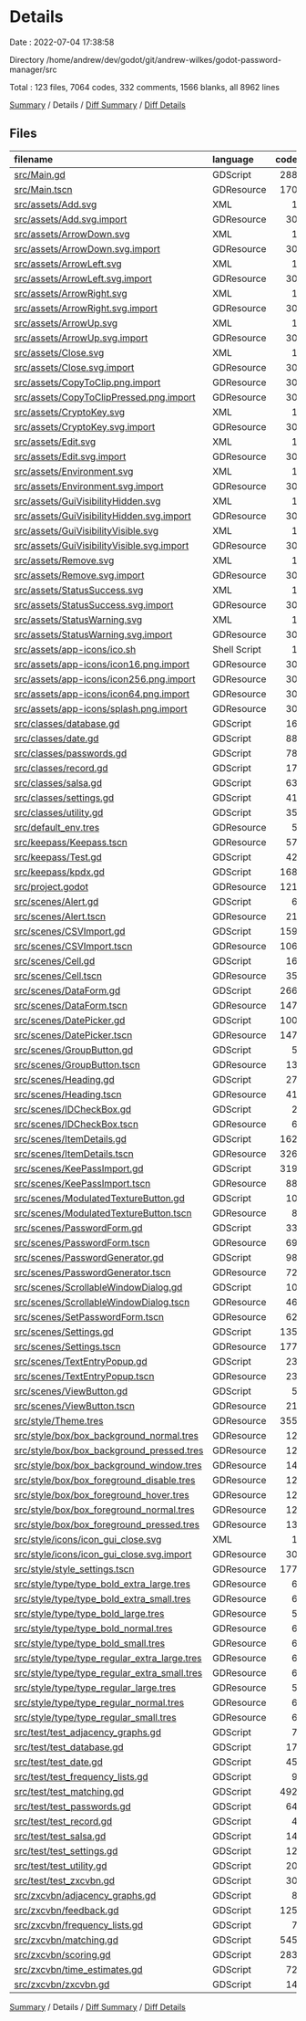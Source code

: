 # Details

Date : 2022-07-04 17:38:58

Directory /home/andrew/dev/godot/git/andrew-wilkes/godot-password-manager/src

Total : 123 files,  7064 codes, 332 comments, 1566 blanks, all 8962 lines

[Summary](results.md) / Details / [Diff Summary](diff.md) / [Diff Details](diff-details.md)

## Files
| filename | language | code | comment | blank | total |
| :--- | :--- | ---: | ---: | ---: | ---: |
| [src/Main.gd](/src/Main.gd) | GDScript | 288 | 8 | 74 | 370 |
| [src/Main.tscn](/src/Main.tscn) | GDResource | 170 | 0 | 47 | 217 |
| [src/assets/Add.svg](/src/assets/Add.svg) | XML | 1 | 0 | 1 | 2 |
| [src/assets/Add.svg.import](/src/assets/Add.svg.import) | GDResource | 30 | 0 | 6 | 36 |
| [src/assets/ArrowDown.svg](/src/assets/ArrowDown.svg) | XML | 1 | 0 | 1 | 2 |
| [src/assets/ArrowDown.svg.import](/src/assets/ArrowDown.svg.import) | GDResource | 30 | 0 | 6 | 36 |
| [src/assets/ArrowLeft.svg](/src/assets/ArrowLeft.svg) | XML | 1 | 0 | 1 | 2 |
| [src/assets/ArrowLeft.svg.import](/src/assets/ArrowLeft.svg.import) | GDResource | 30 | 0 | 6 | 36 |
| [src/assets/ArrowRight.svg](/src/assets/ArrowRight.svg) | XML | 1 | 0 | 1 | 2 |
| [src/assets/ArrowRight.svg.import](/src/assets/ArrowRight.svg.import) | GDResource | 30 | 0 | 6 | 36 |
| [src/assets/ArrowUp.svg](/src/assets/ArrowUp.svg) | XML | 1 | 0 | 1 | 2 |
| [src/assets/ArrowUp.svg.import](/src/assets/ArrowUp.svg.import) | GDResource | 30 | 0 | 6 | 36 |
| [src/assets/Close.svg](/src/assets/Close.svg) | XML | 1 | 0 | 1 | 2 |
| [src/assets/Close.svg.import](/src/assets/Close.svg.import) | GDResource | 30 | 0 | 6 | 36 |
| [src/assets/CopyToClip.png.import](/src/assets/CopyToClip.png.import) | GDResource | 30 | 0 | 6 | 36 |
| [src/assets/CopyToClipPressed.png.import](/src/assets/CopyToClipPressed.png.import) | GDResource | 30 | 0 | 6 | 36 |
| [src/assets/CryptoKey.svg](/src/assets/CryptoKey.svg) | XML | 1 | 0 | 1 | 2 |
| [src/assets/CryptoKey.svg.import](/src/assets/CryptoKey.svg.import) | GDResource | 30 | 0 | 6 | 36 |
| [src/assets/Edit.svg](/src/assets/Edit.svg) | XML | 1 | 0 | 1 | 2 |
| [src/assets/Edit.svg.import](/src/assets/Edit.svg.import) | GDResource | 30 | 0 | 6 | 36 |
| [src/assets/Environment.svg](/src/assets/Environment.svg) | XML | 1 | 0 | 1 | 2 |
| [src/assets/Environment.svg.import](/src/assets/Environment.svg.import) | GDResource | 30 | 0 | 6 | 36 |
| [src/assets/GuiVisibilityHidden.svg](/src/assets/GuiVisibilityHidden.svg) | XML | 1 | 0 | 1 | 2 |
| [src/assets/GuiVisibilityHidden.svg.import](/src/assets/GuiVisibilityHidden.svg.import) | GDResource | 30 | 0 | 6 | 36 |
| [src/assets/GuiVisibilityVisible.svg](/src/assets/GuiVisibilityVisible.svg) | XML | 1 | 0 | 1 | 2 |
| [src/assets/GuiVisibilityVisible.svg.import](/src/assets/GuiVisibilityVisible.svg.import) | GDResource | 30 | 0 | 6 | 36 |
| [src/assets/Remove.svg](/src/assets/Remove.svg) | XML | 1 | 0 | 1 | 2 |
| [src/assets/Remove.svg.import](/src/assets/Remove.svg.import) | GDResource | 30 | 0 | 6 | 36 |
| [src/assets/StatusSuccess.svg](/src/assets/StatusSuccess.svg) | XML | 1 | 0 | 1 | 2 |
| [src/assets/StatusSuccess.svg.import](/src/assets/StatusSuccess.svg.import) | GDResource | 30 | 0 | 6 | 36 |
| [src/assets/StatusWarning.svg](/src/assets/StatusWarning.svg) | XML | 1 | 0 | 1 | 2 |
| [src/assets/StatusWarning.svg.import](/src/assets/StatusWarning.svg.import) | GDResource | 30 | 0 | 6 | 36 |
| [src/assets/app-icons/ico.sh](/src/assets/app-icons/ico.sh) | Shell Script | 1 | 1 | 1 | 3 |
| [src/assets/app-icons/icon16.png.import](/src/assets/app-icons/icon16.png.import) | GDResource | 30 | 0 | 6 | 36 |
| [src/assets/app-icons/icon256.png.import](/src/assets/app-icons/icon256.png.import) | GDResource | 30 | 0 | 6 | 36 |
| [src/assets/app-icons/icon64.png.import](/src/assets/app-icons/icon64.png.import) | GDResource | 30 | 0 | 6 | 36 |
| [src/assets/app-icons/splash.png.import](/src/assets/app-icons/splash.png.import) | GDResource | 30 | 0 | 6 | 36 |
| [src/classes/database.gd](/src/classes/database.gd) | GDScript | 16 | 1 | 7 | 24 |
| [src/classes/date.gd](/src/classes/date.gd) | GDScript | 88 | 14 | 18 | 120 |
| [src/classes/passwords.gd](/src/classes/passwords.gd) | GDScript | 78 | 8 | 28 | 114 |
| [src/classes/record.gd](/src/classes/record.gd) | GDScript | 17 | 0 | 3 | 20 |
| [src/classes/salsa.gd](/src/classes/salsa.gd) | GDScript | 63 | 11 | 23 | 97 |
| [src/classes/settings.gd](/src/classes/settings.gd) | GDScript | 41 | 3 | 14 | 58 |
| [src/classes/utility.gd](/src/classes/utility.gd) | GDScript | 35 | 0 | 6 | 41 |
| [src/default_env.tres](/src/default_env.tres) | GDResource | 5 | 0 | 3 | 8 |
| [src/keepass/Keepass.tscn](/src/keepass/Keepass.tscn) | GDResource | 57 | 0 | 12 | 69 |
| [src/keepass/Test.gd](/src/keepass/Test.gd) | GDScript | 42 | 0 | 13 | 55 |
| [src/keepass/kpdx.gd](/src/keepass/kpdx.gd) | GDScript | 168 | 9 | 31 | 208 |
| [src/project.godot](/src/project.godot) | GDResource | 121 | 7 | 17 | 145 |
| [src/scenes/Alert.gd](/src/scenes/Alert.gd) | GDScript | 6 | 0 | 4 | 10 |
| [src/scenes/Alert.tscn](/src/scenes/Alert.tscn) | GDResource | 21 | 0 | 6 | 27 |
| [src/scenes/CSVImport.gd](/src/scenes/CSVImport.gd) | GDScript | 159 | 8 | 24 | 191 |
| [src/scenes/CSVImport.tscn](/src/scenes/CSVImport.tscn) | GDResource | 106 | 0 | 21 | 127 |
| [src/scenes/Cell.gd](/src/scenes/Cell.gd) | GDScript | 16 | 0 | 8 | 24 |
| [src/scenes/Cell.tscn](/src/scenes/Cell.tscn) | GDResource | 35 | 0 | 6 | 41 |
| [src/scenes/DataForm.gd](/src/scenes/DataForm.gd) | GDScript | 266 | 4 | 66 | 336 |
| [src/scenes/DataForm.tscn](/src/scenes/DataForm.tscn) | GDResource | 147 | 0 | 27 | 174 |
| [src/scenes/DatePicker.gd](/src/scenes/DatePicker.gd) | GDScript | 100 | 1 | 29 | 130 |
| [src/scenes/DatePicker.tscn](/src/scenes/DatePicker.tscn) | GDResource | 147 | 0 | 24 | 171 |
| [src/scenes/GroupButton.gd](/src/scenes/GroupButton.gd) | GDScript | 5 | 0 | 4 | 9 |
| [src/scenes/GroupButton.tscn](/src/scenes/GroupButton.tscn) | GDResource | 13 | 0 | 5 | 18 |
| [src/scenes/Heading.gd](/src/scenes/Heading.gd) | GDScript | 27 | 0 | 12 | 39 |
| [src/scenes/Heading.tscn](/src/scenes/Heading.tscn) | GDResource | 41 | 0 | 8 | 49 |
| [src/scenes/IDCheckBox.gd](/src/scenes/IDCheckBox.gd) | GDScript | 2 | 0 | 2 | 4 |
| [src/scenes/IDCheckBox.tscn](/src/scenes/IDCheckBox.tscn) | GDResource | 6 | 0 | 3 | 9 |
| [src/scenes/ItemDetails.gd](/src/scenes/ItemDetails.gd) | GDScript | 162 | 6 | 65 | 233 |
| [src/scenes/ItemDetails.tscn](/src/scenes/ItemDetails.tscn) | GDResource | 326 | 0 | 57 | 383 |
| [src/scenes/KeePassImport.gd](/src/scenes/KeePassImport.gd) | GDScript | 319 | 6 | 50 | 375 |
| [src/scenes/KeePassImport.tscn](/src/scenes/KeePassImport.tscn) | GDResource | 88 | 0 | 17 | 105 |
| [src/scenes/ModulatedTextureButton.gd](/src/scenes/ModulatedTextureButton.gd) | GDScript | 10 | 0 | 8 | 18 |
| [src/scenes/ModulatedTextureButton.tscn](/src/scenes/ModulatedTextureButton.tscn) | GDResource | 8 | 0 | 3 | 11 |
| [src/scenes/PasswordForm.gd](/src/scenes/PasswordForm.gd) | GDScript | 33 | 0 | 23 | 56 |
| [src/scenes/PasswordForm.tscn](/src/scenes/PasswordForm.tscn) | GDResource | 69 | 0 | 14 | 83 |
| [src/scenes/PasswordGenerator.gd](/src/scenes/PasswordGenerator.gd) | GDScript | 98 | 0 | 31 | 129 |
| [src/scenes/PasswordGenerator.tscn](/src/scenes/PasswordGenerator.tscn) | GDResource | 72 | 0 | 14 | 86 |
| [src/scenes/ScrollableWindowDialog.gd](/src/scenes/ScrollableWindowDialog.gd) | GDScript | 10 | 0 | 8 | 18 |
| [src/scenes/ScrollableWindowDialog.tscn](/src/scenes/ScrollableWindowDialog.tscn) | GDResource | 46 | 0 | 11 | 57 |
| [src/scenes/SetPasswordForm.tscn](/src/scenes/SetPasswordForm.tscn) | GDResource | 62 | 0 | 13 | 75 |
| [src/scenes/Settings.gd](/src/scenes/Settings.gd) | GDScript | 135 | 2 | 52 | 189 |
| [src/scenes/Settings.tscn](/src/scenes/Settings.tscn) | GDResource | 177 | 0 | 34 | 211 |
| [src/scenes/TextEntryPopup.gd](/src/scenes/TextEntryPopup.gd) | GDScript | 23 | 0 | 11 | 34 |
| [src/scenes/TextEntryPopup.tscn](/src/scenes/TextEntryPopup.tscn) | GDResource | 23 | 0 | 7 | 30 |
| [src/scenes/ViewButton.gd](/src/scenes/ViewButton.gd) | GDScript | 5 | 0 | 4 | 9 |
| [src/scenes/ViewButton.tscn](/src/scenes/ViewButton.tscn) | GDResource | 21 | 0 | 5 | 26 |
| [src/style/Theme.tres](/src/style/Theme.tres) | GDResource | 355 | 0 | 49 | 404 |
| [src/style/box/box_background_normal.tres](/src/style/box/box_background_normal.tres) | GDResource | 12 | 0 | 2 | 14 |
| [src/style/box/box_background_pressed.tres](/src/style/box/box_background_pressed.tres) | GDResource | 12 | 0 | 2 | 14 |
| [src/style/box/box_background_window.tres](/src/style/box/box_background_window.tres) | GDResource | 14 | 0 | 2 | 16 |
| [src/style/box/box_foreground_disable.tres](/src/style/box/box_foreground_disable.tres) | GDResource | 12 | 0 | 2 | 14 |
| [src/style/box/box_foreground_hover.tres](/src/style/box/box_foreground_hover.tres) | GDResource | 12 | 0 | 2 | 14 |
| [src/style/box/box_foreground_normal.tres](/src/style/box/box_foreground_normal.tres) | GDResource | 12 | 0 | 2 | 14 |
| [src/style/box/box_foreground_pressed.tres](/src/style/box/box_foreground_pressed.tres) | GDResource | 13 | 0 | 2 | 15 |
| [src/style/icons/icon_gui_close.svg](/src/style/icons/icon_gui_close.svg) | XML | 1 | 0 | 1 | 2 |
| [src/style/icons/icon_gui_close.svg.import](/src/style/icons/icon_gui_close.svg.import) | GDResource | 30 | 0 | 6 | 36 |
| [src/style/style_settings.tscn](/src/style/style_settings.tscn) | GDResource | 177 | 0 | 42 | 219 |
| [src/style/type/type_bold_extra_large.tres](/src/style/type/type_bold_extra_large.tres) | GDResource | 6 | 0 | 3 | 9 |
| [src/style/type/type_bold_extra_small.tres](/src/style/type/type_bold_extra_small.tres) | GDResource | 6 | 0 | 3 | 9 |
| [src/style/type/type_bold_large.tres](/src/style/type/type_bold_large.tres) | GDResource | 5 | 0 | 3 | 8 |
| [src/style/type/type_bold_normal.tres](/src/style/type/type_bold_normal.tres) | GDResource | 6 | 0 | 3 | 9 |
| [src/style/type/type_bold_small.tres](/src/style/type/type_bold_small.tres) | GDResource | 6 | 0 | 3 | 9 |
| [src/style/type/type_regular_extra_large.tres](/src/style/type/type_regular_extra_large.tres) | GDResource | 6 | 0 | 3 | 9 |
| [src/style/type/type_regular_extra_small.tres](/src/style/type/type_regular_extra_small.tres) | GDResource | 6 | 0 | 3 | 9 |
| [src/style/type/type_regular_large.tres](/src/style/type/type_regular_large.tres) | GDResource | 5 | 0 | 3 | 8 |
| [src/style/type/type_regular_normal.tres](/src/style/type/type_regular_normal.tres) | GDResource | 6 | 0 | 3 | 9 |
| [src/style/type/type_regular_small.tres](/src/style/type/type_regular_small.tres) | GDResource | 6 | 0 | 3 | 9 |
| [src/test/test_adjacency_graphs.gd](/src/test/test_adjacency_graphs.gd) | GDScript | 7 | 0 | 2 | 9 |
| [src/test/test_database.gd](/src/test/test_database.gd) | GDScript | 17 | 0 | 3 | 20 |
| [src/test/test_date.gd](/src/test/test_date.gd) | GDScript | 45 | 0 | 8 | 53 |
| [src/test/test_frequency_lists.gd](/src/test/test_frequency_lists.gd) | GDScript | 9 | 0 | 2 | 11 |
| [src/test/test_matching.gd](/src/test/test_matching.gd) | GDScript | 492 | 18 | 54 | 564 |
| [src/test/test_passwords.gd](/src/test/test_passwords.gd) | GDScript | 64 | 1 | 9 | 74 |
| [src/test/test_record.gd](/src/test/test_record.gd) | GDScript | 4 | 0 | 2 | 6 |
| [src/test/test_salsa.gd](/src/test/test_salsa.gd) | GDScript | 14 | 0 | 5 | 19 |
| [src/test/test_settings.gd](/src/test/test_settings.gd) | GDScript | 12 | 2 | 3 | 17 |
| [src/test/test_utility.gd](/src/test/test_utility.gd) | GDScript | 20 | 0 | 4 | 24 |
| [src/test/test_zxcvbn.gd](/src/test/test_zxcvbn.gd) | GDScript | 30 | 4 | 14 | 48 |
| [src/zxcvbn/adjacency_graphs.gd](/src/zxcvbn/adjacency_graphs.gd) | GDScript | 8 | 1 | 3 | 12 |
| [src/zxcvbn/feedback.gd](/src/zxcvbn/feedback.gd) | GDScript | 125 | 0 | 16 | 141 |
| [src/zxcvbn/frequency_lists.gd](/src/zxcvbn/frequency_lists.gd) | GDScript | 7 | 0 | 4 | 11 |
| [src/zxcvbn/matching.gd](/src/zxcvbn/matching.gd) | GDScript | 545 | 94 | 90 | 729 |
| [src/zxcvbn/scoring.gd](/src/zxcvbn/scoring.gd) | GDScript | 283 | 101 | 77 | 461 |
| [src/zxcvbn/time_estimates.gd](/src/zxcvbn/time_estimates.gd) | GDScript | 72 | 22 | 14 | 108 |
| [src/zxcvbn/zxcvbn.gd](/src/zxcvbn/zxcvbn.gd) | GDScript | 14 | 0 | 7 | 21 |

[Summary](results.md) / Details / [Diff Summary](diff.md) / [Diff Details](diff-details.md)